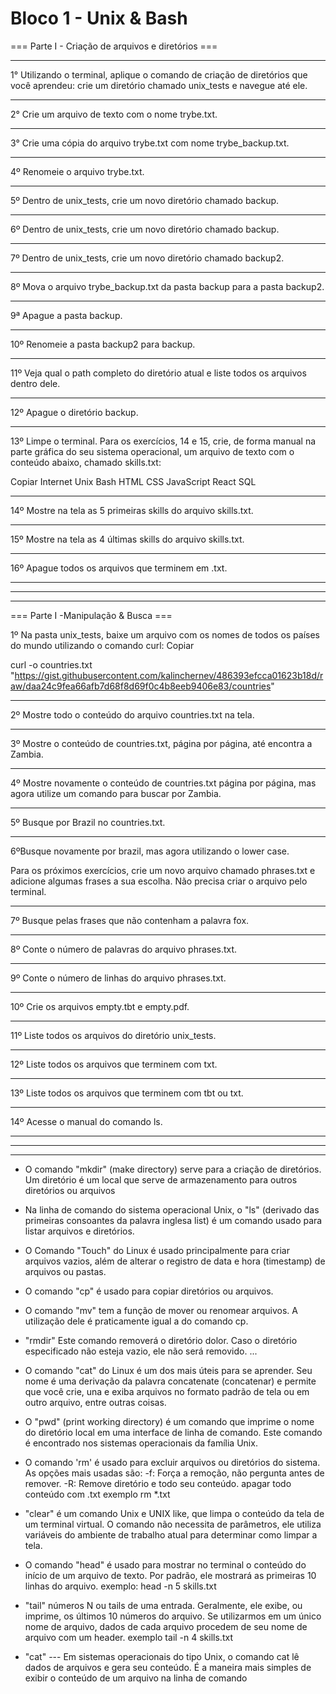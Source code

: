 # Bloco 1 - Unix & Bash

=== Parte I - Criação de arquivos e diretórios ===

----------------------------------------------------

1° Utilizando o terminal, aplique o comando de criação de diretórios que você aprendeu: crie um diretório chamado unix_tests e navegue até ele.

-----------------------------------------------------

2° Crie um arquivo de texto com o nome trybe.txt.

-----------------------------------------------------

3° Crie uma cópia do arquivo trybe.txt com nome trybe_backup.txt.

-----------------------------------------------------

4º Renomeie o arquivo trybe.txt.

-----------------------------------------------------

5º Dentro de unix_tests, crie um novo diretório chamado backup.

-----------------------------------------------------

6º Dentro de unix_tests, crie um novo diretório chamado backup.

-----------------------------------------------------

7º Dentro de unix_tests, crie um novo diretório chamado backup2.

-----------------------------------------------------

8º Mova o arquivo trybe_backup.txt da pasta backup para a pasta backup2.

-----------------------------------------------------

9ª Apague a pasta backup.

-----------------------------------------------------

10º Renomeie a pasta backup2 para backup.

-----------------------------------------------------

11º Veja qual o path completo do diretório atual e liste todos os arquivos dentro dele.

-----------------------------------------------------

12º Apague o diretório backup.

-----------------------------------------------------

13º Limpe o terminal.
Para os exercícios, 14 e 15, crie, de forma manual na parte gráfica do seu sistema operacional, um arquivo de texto com o conteúdo abaixo, chamado skills.txt:

Copiar
Internet
Unix
Bash
HTML
CSS
JavaScript
React
SQL

-----------------------------------------------------

14º Mostre na tela as 5 primeiras skills do arquivo skills.txt.

-----------------------------------------------------

15º Mostre na tela as 4 últimas skills do arquivo skills.txt.

-----------------------------------------------------

16º Apague todos os arquivos que terminem em .txt.

-----------------------------------------------------
-----------------------------------------------------
-----------------------------------------------------



=== Parte I -Manipulação & Busca ===




1º Na pasta unix_tests, baixe um arquivo com os nomes de todos os países do mundo utilizando o comando curl:
Copiar


curl -o countries.txt "https://gist.githubusercontent.com/kalinchernev/486393efcca01623b18d/raw/daa24c9fea66afb7d68f8d69f0c4b8eeb9406e83/countries"

-----------------------------------------------------

2º Mostre todo o conteúdo do arquivo countries.txt na tela.

-----------------------------------------------------
3º Mostre o conteúdo de countries.txt, página por página, até encontra a Zambia.

-----------------------------------------------------

4º Mostre novamente o conteúdo de countries.txt página por página, mas agora utilize um comando para buscar por Zambia.

-----------------------------------------------------
5º Busque por Brazil no countries.txt.

-----------------------------------------------------

6ºBusque novamente por brazil, mas agora utilizando o lower case.

Para os próximos exercícios, crie um novo arquivo chamado phrases.txt e adicione algumas frases a sua escolha. Não precisa criar o arquivo pelo terminal.

-----------------------------------------------------

7º Busque pelas frases que não contenham a palavra fox.

-----------------------------------------------------

8º Conte o número de palavras do arquivo phrases.txt.

-----------------------------------------------------

9º Conte o número de linhas do arquivo phrases.txt.

-----------------------------------------------------

10º Crie os arquivos empty.tbt e empty.pdf.

-----------------------------------------------------

11º Liste todos os arquivos do diretório unix_tests.

-----------------------------------------------------

12º Liste todos os arquivos que terminem com txt.

-----------------------------------------------------

13º Liste todos os arquivos que terminem com tbt ou txt.

-----------------------------------------------------

14º Acesse o manual do comando ls.

-----------------------------------------------------
-----------------------------------------------------
-----------------------------------------------------


* O comando "mkdir" (make directory) serve para a criação de diretórios. Um diretório é um local que serve de armazenamento para outros diretórios ou arquivos

* Na linha de comando do sistema operacional Unix, o "ls" (derivado das primeiras consoantes da palavra inglesa list) é um comando usado para listar arquivos e diretórios.

* O Comando "Touch" do Linux é usado principalmente para criar arquivos vazios, além de alterar o registro de data e hora (timestamp) de arquivos ou pastas. 

* O comando "cp" é usado para copiar diretórios ou arquivos.

* O comando "mv" tem a função de mover ou renomear arquivos. A utilização dele é praticamente igual a do comando cp.

* "rmdir" Este comando removerá o diretório dolor. Caso o diretório especificado não esteja vazio, ele não será removido. ...

* O comando "cat" do Linux é um dos mais úteis para se aprender. Seu nome é uma derivação da palavra concatenate (concatenar) e permite que você crie, una e exiba arquivos no formato padrão de tela ou em outro arquivo, entre outras coisas.

* O "pwd" (print working directory) é um comando que imprime o nome do diretório local em uma interface de linha de comando. Este comando é encontrado nos sistemas operacionais da família Unix.

* O comando 'rm' é usado para excluir arquivos ou diretórios do sistema. As opções mais usadas são: -f: Força a remoção, não pergunta antes de remover. -R: Remove diretório e todo seu conteúdo. 
apagar todo conteúdo com .txt exemplo rm *.txt

* "clear" é um comando Unix e UNIX like, que limpa o conteúdo da tela de um terminal virtual. O comando não necessita de parâmetros, ele utiliza variáveis do ambiente de trabalho atual para determinar como limpar a tela.


* O comando "head" é usado para mostrar no terminal o conteúdo do início de um arquivo de texto. Por padrão, ele mostrará as primeiras 10 linhas do arquivo. 
exemplo: head -n 5 skills.txt

* "tail" números N ou tails de uma entrada. Geralmente, ele exibe, ou imprime, os últimos 10 números do arquivo. Se utilizarmos em um único nome de arquivo, dados de cada arquivo procedem de seu nome de arquivo com um header.
exemplo tail -n 4 skills.txt


* "cat" --- Em sistemas operacionais do tipo Unix, o comando cat lê dados de arquivos e gera seu conteúdo. É a maneira mais simples de exibir o conteúdo de um arquivo na linha de comando 
